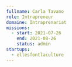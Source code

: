 ```yaml
---
fullname: Carla Tavano
role: Intrapreneur
domaine: Intraprenariat
missions:
  - start: 2021-07-26
    end: 2021-08-26
    status: admin
startups:
  - ellesfontlaculture
---
```


